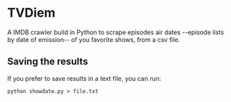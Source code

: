 # TVDiem

A IMDB crawler build in Python to scrape episodes air dates --episode lists by date of emission-- of you favorite shows, from a csv file.

## Saving the results

If you prefer to save results in a text file, you can run:

```
python showdate.py > file.txt
```

